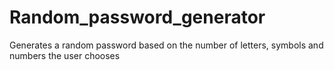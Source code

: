 # Random_password_generator
Generates a random password based on the number of letters, symbols and numbers the user chooses
